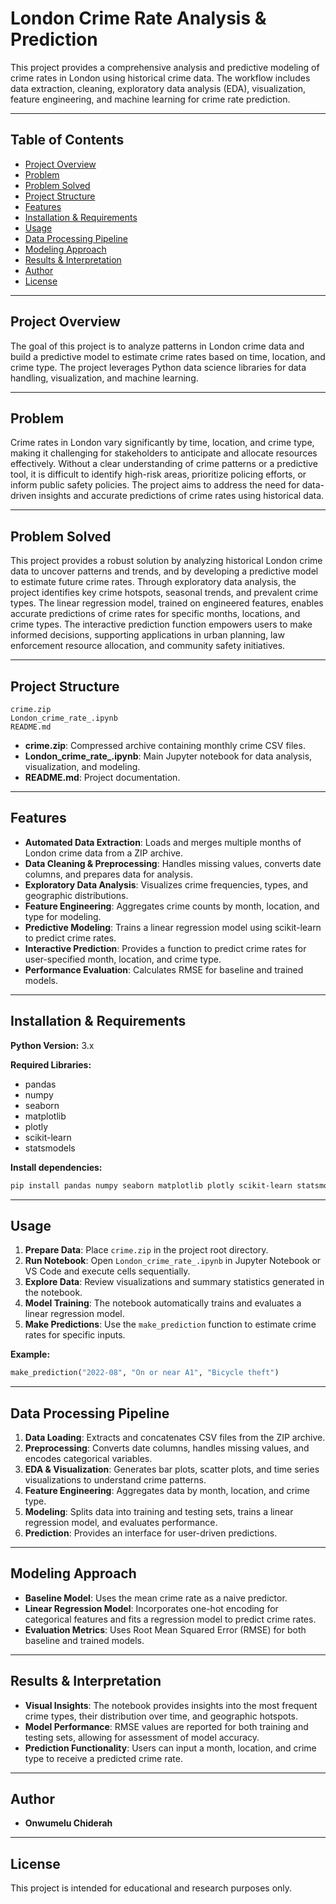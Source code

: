 # London Crime Rate Analysis & Prediction

This project provides a comprehensive analysis and predictive modeling of crime rates in London using historical crime data. The workflow includes data extraction, cleaning, exploratory data analysis (EDA), visualization, feature engineering, and machine learning for crime rate prediction.

---

## Table of Contents

- [Project Overview](#project-overview)
- [Problem](#problem)
- [Problem Solved](#problem-solved)
- [Project Structure](#project-structure)
- [Features](#features)
- [Installation & Requirements](#installation--requirements)
- [Usage](#usage)
- [Data Processing Pipeline](#data-processing-pipeline)
- [Modeling Approach](#modeling-approach)
- [Results & Interpretation](#results--interpretation)
- [Author](#author)
- [License](#license)

---

## Project Overview

The goal of this project is to analyze patterns in London crime data and build a predictive model to estimate crime rates based on time, location, and crime type. The project leverages Python data science libraries for data handling, visualization, and machine learning.

---

## Problem

Crime rates in London vary significantly by time, location, and crime type, making it challenging for stakeholders to anticipate and allocate resources effectively. Without a clear understanding of crime patterns or a predictive tool, it is difficult to identify high-risk areas, prioritize policing efforts, or inform public safety policies. The project aims to address the need for data-driven insights and accurate predictions of crime rates using historical data.

---

## Problem Solved

This project provides a robust solution by analyzing historical London crime data to uncover patterns and trends, and by developing a predictive model to estimate future crime rates. Through exploratory data analysis, the project identifies key crime hotspots, seasonal trends, and prevalent crime types. The linear regression model, trained on engineered features, enables accurate predictions of crime rates for specific months, locations, and crime types. The interactive prediction function empowers users to make informed decisions, supporting applications in urban planning, law enforcement resource allocation, and community safety initiatives.

---

## Project Structure

```
crime.zip
London_crime_rate_.ipynb
README.md
```

- **crime.zip**: Compressed archive containing monthly crime CSV files.
- **London_crime_rate_.ipynb**: Main Jupyter notebook for data analysis, visualization, and modeling.
- **README.md**: Project documentation.

---

## Features

- **Automated Data Extraction**: Loads and merges multiple months of London crime data from a ZIP archive.
- **Data Cleaning & Preprocessing**: Handles missing values, converts date columns, and prepares data for analysis.
- **Exploratory Data Analysis**: Visualizes crime frequencies, types, and geographic distributions.
- **Feature Engineering**: Aggregates crime counts by month, location, and type for modeling.
- **Predictive Modeling**: Trains a linear regression model using scikit-learn to predict crime rates.
- **Interactive Prediction**: Provides a function to predict crime rates for user-specified month, location, and crime type.
- **Performance Evaluation**: Calculates RMSE for baseline and trained models.

---

## Installation & Requirements

**Python Version:** 3.x

**Required Libraries:**
- pandas
- numpy
- seaborn
- matplotlib
- plotly
- scikit-learn
- statsmodels

**Install dependencies:**
```sh
pip install pandas numpy seaborn matplotlib plotly scikit-learn statsmodels
```

---

## Usage

1. **Prepare Data**: Place `crime.zip` in the project root directory.
2. **Run Notebook**: Open `London_crime_rate_.ipynb` in Jupyter Notebook or VS Code and execute cells sequentially.
3. **Explore Data**: Review visualizations and summary statistics generated in the notebook.
4. **Model Training**: The notebook automatically trains and evaluates a linear regression model.
5. **Make Predictions**: Use the `make_prediction` function to estimate crime rates for specific inputs.

**Example:**
```python
make_prediction("2022-08", "On or near A1", "Bicycle theft")
```

---

## Data Processing Pipeline

1. **Data Loading**: Extracts and concatenates CSV files from the ZIP archive.
2. **Preprocessing**: Converts date columns, handles missing values, and encodes categorical variables.
3. **EDA & Visualization**: Generates bar plots, scatter plots, and time series visualizations to understand crime patterns.
4. **Feature Engineering**: Aggregates data by month, location, and crime type.
5. **Modeling**: Splits data into training and testing sets, trains a linear regression model, and evaluates performance.
6. **Prediction**: Provides an interface for user-driven predictions.

---

## Modeling Approach

- **Baseline Model**: Uses the mean crime rate as a naive predictor.
- **Linear Regression Model**: Incorporates one-hot encoding for categorical features and fits a regression model to predict crime rates.
- **Evaluation Metrics**: Uses Root Mean Squared Error (RMSE) for both baseline and trained models.

---

## Results & Interpretation

- **Visual Insights**: The notebook provides insights into the most frequent crime types, their distribution over time, and geographic hotspots.
- **Model Performance**: RMSE values are reported for both training and testing sets, allowing for assessment of model accuracy.
- **Prediction Functionality**: Users can input a month, location, and crime type to receive a predicted crime rate.

---

## Author

- **Onwumelu Chiderah**

---

## License

This project is intended for educational and research purposes only.
